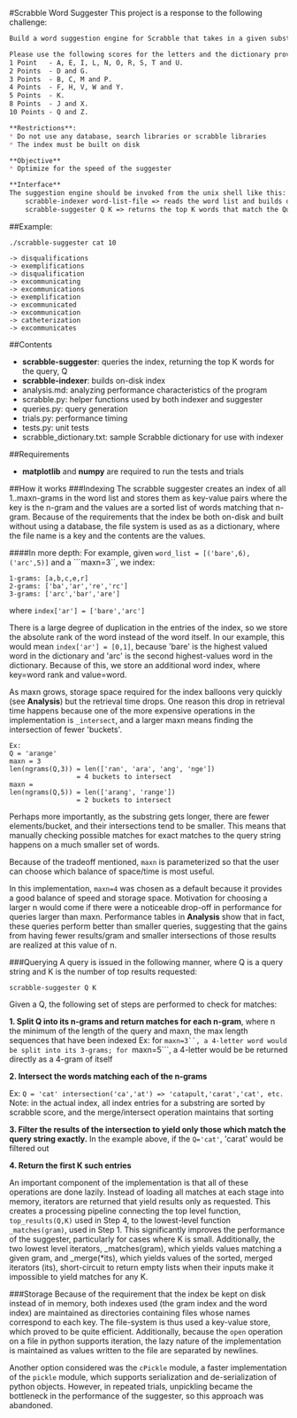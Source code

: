 #Scrabble Word Suggester
This project is a response to the following challenge:
```md
Build a word suggestion engine for Scrabble that takes in a given substring and returns the top K scoring scrabble words that contain that substring. Ex given "et", we want to find the top K scoring scrabble words that contain "et" anywhere in the word.

Please use the following scores for the letters and the dictionary provided: 
1 Point   - A, E, I, L, N, O, R, S, T and U.
2 Points  - D and G.
3 Points  - B, C, M and P.
4 Points  - F, H, V, W and Y.
5 Points  - K.
8 Points  - J and X.
10 Points - Q and Z.

**Restrictions**:
* Do not use any database, search libraries or scrabble libraries
* The index must be built on disk 

**Objective**
* Optimize for the speed of the suggester

**Interface**
The suggestion engine should be invoked from the unix shell like this:
    scrabble-indexer word-list-file => reads the word list and builds on-disk index
    scrabble-suggester Q K => returns the top K words that match the Query Q, sorted by their scores
```

##Example:
```
./scrabble-suggester cat 10

-> disqualifications
-> exemplifications
-> disqualification
-> excommunicating
-> excommunications
-> exemplification
-> excommunicated
-> excommunication
-> catheterization
-> excommunicates
```
##Contents
* **scrabble-suggester**: queries the index, returning the top K words for the query, Q
* **scrabble-indexer**: builds on-disk index
* analysis.md: analyzing performance characteristics of the program
* scrabble.py: helper functions used by both indexer 
and suggester
* queries.py: query generation
* trials.py: performance timing
* tests.py: unit tests
* scrabble_dictionary.txt: sample Scrabble dictionary for use with indexer

##Requirements
* **matplotlib** and **numpy** are required to run the tests and trials

##How it works
###Indexing
The scrabble suggester creates an index of all 1..maxn-grams in the word list and stores
them as key-value pairs where the key is the n-gram and the values are a sorted list of 
words matching that n-gram. Because of the requirements that the index be both on-disk 
and built without using a database, the file system is used as as a dictionary, where the 
file name is a key and the contents are the values. 

####In more depth:
For example, given ```word_list = [('bare',6),('arc',5)]``` and a ```maxn=3``, 
we index:
```
1-grams: [a,b,c,e,r]
2-grams: ['ba','ar','re','rc']
3-grams: ['arc','bar','are']
```

where ```index['ar'] = ['bare','arc']```

There is a large degree of duplication in the entries of the index, so we store
the absolute rank of the word instead of the word itself. In our example, this would mean 
```index['ar'] = [0,1]```, because 'bare' is the highest valued word in the dictionary and 'arc'
is the second highest-values word in the dictionary. Because of this, we store an additional
word index, where key=word rank and value=word.

As maxn grows, storage space required for the index balloons very quickly (see **Analysis**)
but the retrieval time drops. One reason this drop in retrieval time happens because one of the more
expensive operations in the implementation is ```_intersect```, and a larger maxn means finding
the intersection of fewer 'buckets'.
```
Ex: 
Q = 'arange'
maxn = 3
len(ngrams(Q,3)) = len(['ran', 'ara', 'ang', 'nge'])
				 = 4 buckets to intersect
maxn = 
len(ngrams(Q,5)) = len(['arang', 'range'])
                 = 2 buckets to intersect
```
Perhaps more importantly, as the substring gets longer, there are fewer elements/bucket, and their 
intersections tend to be smaller. This means that manually checking possible matches
for exact matches to the query string happens on a much smaller set of words.

Because of the tradeoff mentioned, ```maxn``` is parameterized so that the user can
choose which balance of space/time is most useful.

In this implementation, ```maxn=4``` was chosen as a default because it provides a good balance of 
speed and storage space. Motivation for choosing a larger n would come if there were a noticeable
drop-off in performance for queries larger than maxn. Performance tables in **Analysis** show that 
in fact, these queries perform better than smaller queries, suggesting that the gains from having
fewer results/gram and smaller intersections of those results are realized at this value of n.

###Querying
A query is issued in the following manner, where Q is a query string and K is the number of top 
results requested:
```
scrabble-suggester Q K
```
Given a Q, the following set of steps are performed to check for matches:

**1. Split Q into its n-grams and return matches for each n-gram**, 
where n the minimum of the length of the query and maxn, the max length sequences that have been indexed 
Ex: for ```maxn=3``, a 4-letter word would be split into its 3-grams; for ```maxn=5```, a 4-letter would be be returned directly as a 4-gram of itself

**2. Intersect the words matching each of the n-grams**

Ex: ```Q = 'cat' intersection('ca','at') => 'catapult,'carat','cat', etc.```
Note: in the actual index, all index entries for a substring are sorted by scrabble score, and the merge/intersect operation       maintains that sorting

**3. Filter the results of the intersection to yield only those which match the query
string exactly.** In the example above, if the ```Q='cat'```, 'carat' would be filtered out

**4. Return the first K such entries**

An important component of the implementation is that all of these operations are done lazily.
Instead of loading all matches at each stage into memory, iterators are returned that yield
results only as requested. This creates a processing pipeline connecting the top level
function, ```top_results(Q,K)``` used in Step 4, to the lowest-level 
function ```_matches(gram)```, used in Step 1. This significantly improves the performance
of the suggester, particularly for cases where K is small. Additionally, the two lowest 
level iterators, _matches(gram), which yields values matching a given gram, and _merge(*its), 
which yields values of the sorted, merged iterators (its), short-circuit to return empty lists
when their inputs make it impossible to yield matches for any K.



###Storage
Because of the requirement that the index be kept on disk instead of in memory, both indexes used (the gram index and the word index) are maintained as directories containing files whose names correspond
to each key. The file-system is thus used a key-value store, which proved to be quite efficient.
Additionally, because the ```open``` operation on a file in python supports iteration, the lazy nature of the implementation is maintained as values written to the file are separated by newlines.

Another option considered was the ```cPickle``` module, a faster implementation of the ```pickle``` module, which supports serialization and de-serialization of python objects. However, in repeated trials, unpickling became the bottleneck in the performance of the suggester, so this approach was abandoned.

